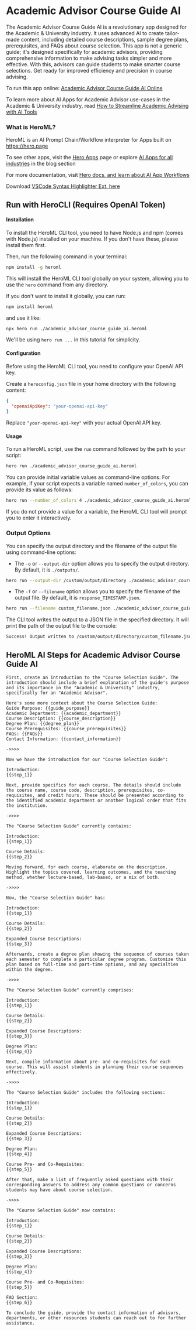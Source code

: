 # Academic Advisor Course Guide AI

The Academic Advisor Course Guide AI is a revolutionary app designed for the Academic & University industry. It uses advanced AI to create tailor-made content, including detailed course descriptions, sample degree plans, prerequisites, and FAQs about course selection. This app is not a generic guide; it's designed specifically for academic advisors, providing comprehensive information to make advising tasks simpler and more effective. With this, advisors can guide students to make smarter course selections. Get ready for improved efficiency and precision in course advising.

To run this app online: [Academic Advisor Course Guide AI Online](https://hero.page/app/academic-advisor-course-guide-ai-ai-powered-university-course-advisor/4ewbHSymxXl0kulk8Mpn)

To learn more about AI Apps for Academic Advisor use-cases in the Academic & University industry, read [How to Streamline Academic Advising with AI Tools](https://hero.page/blog/academic-and-university/academic-advisor/how-to-streamline-academic-advising-with-ai-tools/170708)

### What is HeroML?
HeroML is an AI Prompt Chain/Workflow interpreter for Apps built on https://hero.page 

To see other apps, visit the [Hero Apps](https://hero.page/apps) page or explore [AI Apps for all industries](https://hero.page/blog) in the blog section

For more documentation, visit [Hero docs, and learn about AI App Workflows](https://hero.page/tutorials/introduction-to-heroml)

Download [VSCode Syntax Highlighter Ext. here](https://marketplace.visualstudio.com/items?itemName=hero-page.heroml)

## Run with HeroCLI (Requires OpenAI Token)

#### Installation

To install the HeroML CLI tool, you need to have Node.js and npm (comes with Node.js) installed on your machine. If you don't have these, please install them first. 

Then, run the following command in your terminal:

```bash
npm install -g heroml
```

This will install the HeroML CLI tool globally on your system, allowing you to use the `hero` command from any directory.

If you don't want to install it globally, you can run:

```bash
npm install heroml
```

and use it like:

```bash
npx hero run ./academic_advisor_course_guide_ai.heroml
```

We'll be using `hero run ...` in this tutorial for simplicity.

#### Configuration

Before using the HeroML CLI tool, you need to configure your OpenAI API key. 

Create a `heroconfig.json` file in your home directory with the following content:

```json
{
  "openaiApiKey": "your-openai-api-key"
}
```

Replace `"your-openai-api-key"` with your actual OpenAI API key.

#### Usage

To run a HeroML script, use the `run` command followed by the path to your script:

```bash
hero run ./academic_advisor_course_guide_ai.heroml
```

You can provide initial variable values as command-line options. For example, if your script expects a variable named `number_of_colors`, you can provide its value as follows:

```bash
hero run --number_of_colors 4 ./academic_advisor_course_guide_ai.heroml
```

If you do not provide a value for a variable, the HeroML CLI tool will prompt you to enter it interactively.

### Output Options

You can specify the output directory and the filename of the output file using command-line options:

- The `-o` or `--output-dir` option allows you to specify the output directory. By default, it is `./outputs/`.

```bash
hero run --output-dir /custom/output/directory ./academic_advisor_course_guide_ai.heroml
```

- The `-f` or `--filename` option allows you to specify the filename of the output file. By default, it is `response_TIMESTAMP.json`.

```bash
hero run --filename custom_filename.json ./academic_advisor_course_guide_ai.heroml
```

The CLI tool writes the output to a JSON file in the specified directory. It will print the path of the output file to the console:

```bash
Success! Output written to /custom/output/directory/custom_filename.json
```


## HeroML AI Steps for Academic Advisor Course Guide AI
```
First, create an introduction to the "Course Selection Guide". The introduction should include a brief explanation of the guide's purpose and its importance in the "Academic & University" industry, specifically for an "Academic Advisor". 

Here's some more context about the Course Selection Guide:
Guide Purpose: {{guide_purpose}}
Academic Department: {{academic_department}}
Course Description: {{course_description}}
Degree Plan: {{degree_plan}}
Course Prerequisites: {{course_prerequisites}}
FAQs: {{FAQs}}
Contact Information: {{contact_information}}

->>>>

Now we have the introduction for our "Course Selection Guide":

Introduction:
{{step_1}}

Next, provide specifics for each course. The details should include the course name, course code, description, prerequisites, co-requisites, and credit hours. These should be presented according to the identified academic department or another logical order that fits the institution.

->>>>

The "Course Selection Guide" currently contains:

Introduction:
{{step_1}}

Course Details:
{{step_2}}

Moving forward, for each course, elaborate on the description. Highlight the topics covered, learning outcomes, and the teaching method, whether lecture-based, lab-based, or a mix of both.

->>>>

Now, the "Course Selection Guide" has:

Introduction:
{{step_1}}

Course Details:
{{step_2}}

Expanded Course Descriptions:
{{step_3}}

Afterwards, create a degree plan showing the sequence of courses taken each semester to complete a particular degree program. Customize this plan based on full-time and part-time options, and any specialties within the degree.

->>>>

The "Course Selection Guide" currently comprises:

Introduction:
{{step_1}}

Course Details:
{{step_2}}

Expanded Course Descriptions:
{{step_3}}

Degree Plan:
{{step_4}}

Next, compile information about pre- and co-requisites for each course. This will assist students in planning their course sequences effectively.

->>>>

The "Course Selection Guide" includes the following sections:

Introduction:
{{step_1}}

Course Details:
{{step_2}}

Expanded Course Descriptions:
{{step_3}}

Degree Plan:
{{step_4}}

Course Pre- and Co-Requisites:
{{step_5}}

After that, make a list of frequently asked questions with their corresponding answers to address any common questions or concerns students may have about course selection.

->>>>

The "Course Selection Guide" now contains:

Introduction:
{{step_1}}

Course Details:
{{step_2}}

Expanded Course Descriptions:
{{step_3}}

Degree Plan:
{{step_4}}

Course Pre- and Co-Requisites:
{{step_5}}

FAQ Section:
{{step_6}}

To conclude the guide, provide the contact information of advisors, departments, or other resources students can reach out to for further assistance.


```

